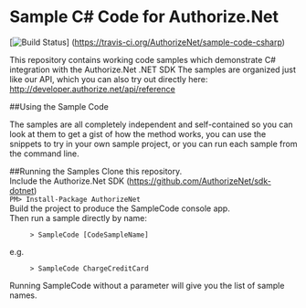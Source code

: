 # Sample C# Code for Authorize.Net
[![Build Status](https://travis-ci.org/AuthorizeNet/sample-code-csharp.png?branch=master)]
(https://travis-ci.org/AuthorizeNet/sample-code-csharp)

This repository contains working code samples which demonstrate C# integration with the Authorize.Net .NET SDK
The samples are organized just like our API, which you can also try out directly here: http://developer.authorize.net/api/reference


##Using the Sample Code

The samples are all completely independent and self-contained so you can look at them to get a gist of how the method works, you can use the snippets to try in your own sample project, or you can run each sample from the command line.

##Running the Samples
 Clone this repository.  
 Include the Authorize.Net SDK    (https://github.com/AuthorizeNet/sdk-dotnet)  
 `PM> Install-Package AuthorizeNet`  
 Build the project to produce the SampleCode console app.  
 Then run a sample directly by name:  
````
     > SampleCode [CodeSampleName]
````
e.g.
````
     > SampleCode ChargeCreditCard
````
Running SampleCode without a parameter will give you the list of sample names. 

